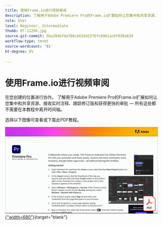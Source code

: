 ```yaml
---
title: 使用Frame.io进行视频审阅
description: 了解用于Adobe Premiere Pro的Frame.io扩展如何让您集中和共享资源、接收实时注释、跟踪修订以及获得更快的审批 — 所有这些都不需要离开时间轴
role: User
level: Beginner, Intermediate
thumb: KT-11296.jpg
source-git-commit: 5ba204bfda788cb616d1576fc6901acbf030a639
workflow-type: tm+mt
source-wordcount: '91'
ht-degree: 0%

---
```


# 使用Frame.io进行视频审阅

在您创建的位置进行协作。 了解用于Adobe Premiere Pro的Frame.io扩展如何让您集中和共享资源、接收实时注释、跟踪修订版和获得更快的审批 — 所有这些都不需要在本教程中离开时间轴。

选择以下图像可查看或下载此PDF教程。

[![教程的第一页图像](assets/Videoreviewwithframe.png){&quot;width=680&quot;}](assets/Video-review-with-Frame.io.pdf){target=&quot;blank&quot;}